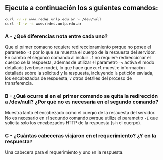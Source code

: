 ## Ejecute a continuación los siguientes comandos:
```bash
curl -v -s www.redes.unlp.edu.ar > /dev/null
curl -I -v -s www.redes.unlp.edu.ar
```
### A - ¿Qué diferencias nota entre cada uno?

Que el primer comadno requiere redireccionamiento porque no posee el parametro `-I` por lo que se muestra el cuerpo de la respuesta del servidor. En cambio el segundo comando al incluir `-I` no requiere redireccionar el cuerpo de la respuesta, ademas de utilizar el parametro `-v` activa el modo detallado (verbose mode), lo que hace que `curl` muestre información detallada sobre la solicitud y la respuesta, incluyendo la petición enviada, los encabezados de respuesta, y otros detalles del proceso de transferencia.

### B - ¿Qué ocurre si en el primer comando se quita la redirección a /dev/null? ¿Por qué no es necesaria en el segundo comando?

Muestra tanto el encabezado como el cuerpo de la respuesta del servidor. No es necesario en el segundo comando porque utiliza el parametro `-I` que solicita solo los encabezados HTTP de la respuesta (sin el cuerpo).

### C - ¿Cuántas cabeceras viajaron en el requerimiento? ¿Y en la respuesta?

Una cabecera para el requerimiento y uno en la respuesta.